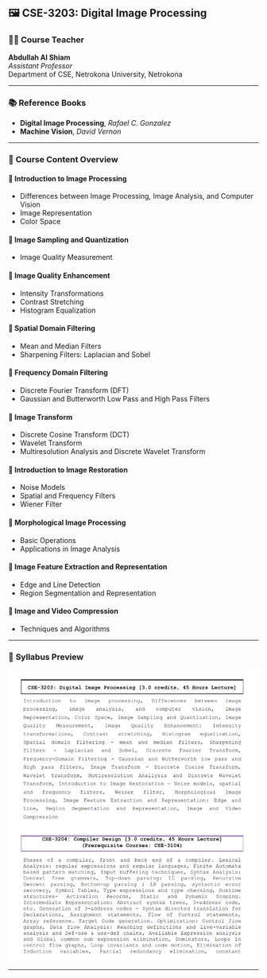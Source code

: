 ## 🖼️ **CSE-3203: Digital Image Processing**

### 👨‍🏫 **Course Teacher**  
**Abdullah Al Shiam**  
*Assistant Professor*  
Department of CSE, Netrokona University, Netrokona

---

### 📚 **Reference Books**  
- **Digital Image Processing**, *Rafael C. Gonzalez*  
- **Machine Vision**, *David Vernon*

---

### 🧩 **Course Content Overview**

#### 🔹 **Introduction to Image Processing**  
- Differences between Image Processing, Image Analysis, and Computer Vision  
- Image Representation  
- Color Space  

#### 🔹 **Image Sampling and Quantization**  
- Image Quality Measurement

#### 🔹 **Image Quality Enhancement**  
- Intensity Transformations  
- Contrast Stretching  
- Histogram Equalization  

#### 🔹 **Spatial Domain Filtering**  
- Mean and Median Filters  
- Sharpening Filters: Laplacian and Sobel  

#### 🔹 **Frequency Domain Filtering**  
- Discrete Fourier Transform (DFT)  
- Gaussian and Butterworth Low Pass and High Pass Filters  

#### 🔹 **Image Transform**  
- Discrete Cosine Transform (DCT)  
- Wavelet Transform  
- Multiresolution Analysis and Discrete Wavelet Transform  

#### 🔹 **Introduction to Image Restoration**  
- Noise Models  
- Spatial and Frequency Filters  
- Wiener Filter  

#### 🔹 **Morphological Image Processing**  
- Basic Operations  
- Applications in Image Analysis  

#### 🔹 **Image Feature Extraction and Representation**  
- Edge and Line Detection  
- Region Segmentation and Representation  

#### 🔹 **Image and Video Compression**  
- Techniques and Algorithms  

---

### 🧾 **Syllabus Preview**  
![sy](../extra/sy2.png)

---